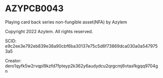 # AZYPCB0043
Playing card back series non-fungible asset(NFA) by Azylem

Copyright 2022 Azylem. All rights reserved.

SCID: e9c2ee3e792eb839e38a90cbf6ba30137e75c5d6f73869dca030a0a5479753a5

Creator: dero1qyfk5w2rvqpl9kzfd7fpteyp2k362y6audydcu2qrgcmj6vtasfkgqq9704gn

